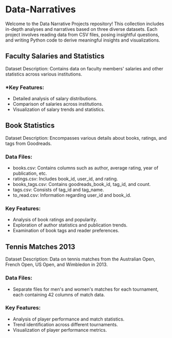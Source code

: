 # Data-Narratives

Welcome to the Data Narrative Projects repository! This collection includes in-depth analyses and narratives based on three diverse datasets. Each project involves reading data from CSV files, posing insightful questions, and writing Python code to derive meaningful insights and visualizations.

 ## Faculty Salaries and Statistics
Dataset Description: Contains data on faculty members' salaries and other statistics across various institutions.

### *Key Features:

* Detailed analysis of salary distributions.
* Comparison of salaries across institutions.
* Visualization of salary trends and statistics.

## Book Statistics
Dataset Description: Encompasses various details about books, ratings, and tags from Goodreads.

### Data Files:

* books.csv: Contains columns such as author, average rating, year of publication, etc.
* ratings.csv: Includes book_id, user_id, and rating.
* books_tags.csv: Contains goodreads_book_id, tag_id, and count.
* tags.csv: Consists of tag_id and tag_name.
* to_read.csv: Information regarding user_id and book_id.
### Key Features:

* Analysis of book ratings and popularity.
* Exploration of author statistics and publication trends.
* Examination of book tags and reader preferences.
## Tennis Matches 2013
Dataset Description: Data on tennis matches from the Australian Open, French Open, US Open, and Wimbledon in 2013.
### Data Files:

* Separate files for men's and women's matches for each tournament, each containing 42 columns of match data.
 ### Key Features:

* Analysis of player performance and match statistics.
* Trend identification across different tournaments.
* Visualization of player performance metrics.
